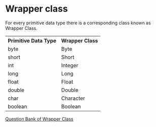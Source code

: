 # Wrapper class

For every primitive data type there is a corresponding class known as Wrapper Class.

<table>
<tr>
<th> Primitive Data Type
</th>

<th> Wrapper Class
</th>
</tr>
<tr>
<td>byte</td>
<td>Byte</td>
</tr>
<tr>
<td>short</td>
<td>Short</td>
</tr>
<tr>
<td>int</td>
<td>Integer</td>
</tr>
<tr>
<td>long</td>
<td>Long</td>
</tr>
<tr>
<td>float</td>
<td>Float</td>
</tr>
<tr>
<td>double</td>
<td>Double</td>
</tr>
<tr>
<td>char</td>
<td>Character</td>
</tr>
<tr>
<td>boolean</td>
<td>Boolean</td>
</tr>
</table>






[Question Bank of Wrapper Class]()